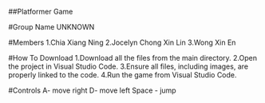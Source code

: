 ##Platformer Game

#Group Name
UNKNOWN

#Members
1.Chia Xiang Ning
2.Jocelyn Chong Xin Lin
3.Wong Xin En

#How To Download
1.Download all the files from the main directory.
2.Open the project in Visual Studio Code.
3.Ensure all files, including images, are properly linked to the code.
4.Run the game from Visual Studio Code.

#Controls
A- move right
D- move left
Space - jump
